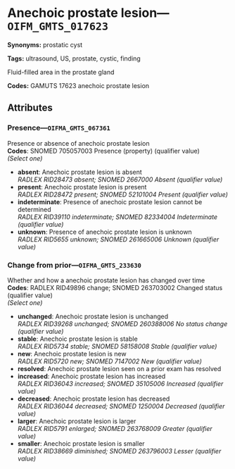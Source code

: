 # Anechoic prostate lesion—`OIFM_GMTS_017623`

**Synonyms:** prostatic cyst

**Tags:** ultrasound, US, prostate, cystic, finding

Fluid-filled area in the prostate gland

**Codes:** GAMUTS 17623 anechoic prostate lesion

## Attributes

### Presence—`OIFMA_GMTS_067361`

Presence or absence of anechoic prostate lesion  
**Codes**: SNOMED 705057003 Presence (property) (qualifier value)  
*(Select one)*

- **absent**: Anechoic prostate lesion is absent  
_RADLEX RID28473 absent; SNOMED 2667000 Absent (qualifier value)_
- **present**: Anechoic prostate lesion is present  
_RADLEX RID28472 present; SNOMED 52101004 Present (qualifier value)_
- **indeterminate**: Presence of anechoic prostate lesion cannot be determined  
_RADLEX RID39110 indeterminate; SNOMED 82334004 Indeterminate (qualifier value)_
- **unknown**: Presence of anechoic prostate lesion is unknown  
_RADLEX RID5655 unknown; SNOMED 261665006 Unknown (qualifier value)_

### Change from prior—`OIFMA_GMTS_233630`

Whether and how a anechoic prostate lesion has changed over time  
**Codes**: RADLEX RID49896 change; SNOMED 263703002 Changed status (qualifier value)  
*(Select one)*

- **unchanged**: Anechoic prostate lesion is unchanged  
_RADLEX RID39268 unchanged; SNOMED 260388006 No status change (qualifier value)_
- **stable**: Anechoic prostate lesion is stable  
_RADLEX RID5734 stable; SNOMED 58158008 Stable (qualifier value)_
- **new**: Anechoic prostate lesion is new  
_RADLEX RID5720 new; SNOMED 7147002 New (qualifier value)_
- **resolved**: Anechoic prostate lesion seen on a prior exam has resolved  
- **increased**: Anechoic prostate lesion has increased  
_RADLEX RID36043 increased; SNOMED 35105006 Increased (qualifier value)_
- **decreased**: Anechoic prostate lesion has decreased  
_RADLEX RID36044 decreased; SNOMED 1250004 Decreased (qualifier value)_
- **larger**: Anechoic prostate lesion is larger  
_RADLEX RID5791 enlarged; SNOMED 263768009 Greater (qualifier value)_
- **smaller**: Anechoic prostate lesion is smaller  
_RADLEX RID38669 diminished; SNOMED 263796003 Lesser (qualifier value)_